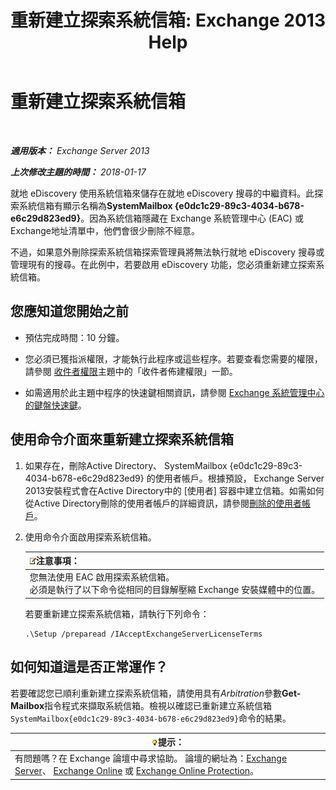 ﻿---
title: '重新建立探索系統信箱: Exchange 2013 Help'
TOCTitle: 重新建立探索系統信箱
ms:assetid: 5ae8426b-5661-4ecb-99c4-cdd342107fb1
ms:mtpsurl: https://technet.microsoft.com/zh-tw/library/Gg588318(v=EXCHG.150)
ms:contentKeyID: 50473262
ms.date: 05/21/2018
mtps_version: v=EXCHG.150
ms.translationtype: MT
---

# 重新建立探索系統信箱

 

_**適用版本：** Exchange Server 2013_

_**上次修改主題的時間：** 2018-01-17_

就地 eDiscovery 使用系統信箱來儲存在就地 eDiscovery 搜尋的中繼資料。此探索系統信箱有顯示名稱為**SystemMailbox {e0dc1c29-89c3-4034-b678-e6c29d823ed9}**。因為系統信箱隱藏在 Exchange 系統管理中心 (EAC) 或Exchange地址清單中，他們會很少刪除不經意。

不過，如果意外刪除探索系統信箱探索管理員將無法執行就地 eDiscovery 搜尋或管理現有的搜尋。在此例中，若要啟用 eDiscovery 功能，您必須重新建立探索系統信箱。

## 您應知道您開始之前

  - 預估完成時間：10 分鐘。

  - 您必須已獲指派權限，才能執行此程序或這些程序。若要查看您需要的權限，請參閱 [收件者權限](recipients-permissions-exchange-2013-help.md)主題中的「收件者佈建權限」一節。

  - 如需適用於此主題中程序的快速鍵相關資訊，請參閱 [Exchange 系統管理中心的鍵盤快速鍵](keyboard-shortcuts-in-the-exchange-admin-center-exchange-online-protection-help.md)。

## 使用命令介面來重新建立探索系統信箱

1.  如果存在，刪除Active Directory、 SystemMailbox {e0dc1c29-89c3-4034-b678-e6c29d823ed9} 的使用者帳戶。根據預設， Exchange Server 2013安裝程式會在Active Directory中的 \[使用者\] 容器中建立信箱。如需如何從Active Directory刪除的使用者帳戶的詳細資訊，請參閱[刪除的使用者帳戶](https://go.microsoft.com/fwlink/p/?linkid=215850)。

2.  使用命令介面啟用探索系統信箱。
    
    <table>
    <thead>
    <tr class="header">
    <th><img src="images/Bb124558.note(EXCHG.150).gif" title="注意事項" alt="注意事項" />注意事項：</th>
    </tr>
    </thead>
    <tbody>
    <tr class="odd">
    <td>您無法使用 EAC 啟用探索系統信箱。<br />
    必須是執行了以下命令從相同的目錄解壓縮 Exchange 安裝媒體中的位置。</td>
    </tr>
    </tbody>
    </table>
    
    若要重新建立探索系統信箱，請執行下列命令：
    
        .\Setup /preparead /IAcceptExchangeServerLicenseTerms

## 如何知道這是否正常運作？

若要確認您已順利重新建立探索系統信箱，請使用具有*Arbitration*參數**Get-Mailbox**指令程式來擷取系統信箱。檢視以確認已重新建立系統信箱`SystemMailbox{e0dc1c29-89c3-4034-b678-e6c29d823ed9}`命令的結果。

<table>
<thead>
<tr class="header">
<th><img src="images/Bb124558.tip(EXCHG.150).gif" title="提示" alt="提示" />提示：</th>
</tr>
</thead>
<tbody>
<tr class="odd">
<td>有問題嗎？在 Exchange 論壇中尋求協助。 論壇的網址為：<a href="https://go.microsoft.com/fwlink/p/?linkid=60612">Exchange Server</a>、 <a href="https://go.microsoft.com/fwlink/p/?linkid=267542">Exchange Online</a> 或 <a href="https://go.microsoft.com/fwlink/p/?linkid=285351">Exchange Online Protection</a>。</td>
</tr>
</tbody>
</table>

